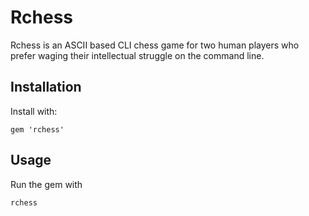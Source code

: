 # Rchess

Rchess is an ASCII based CLI chess game for two human players who prefer waging their intellectual struggle on the command line.

## Installation

Install with:

    gem 'rchess'

## Usage

Run the gem with

    rchess
